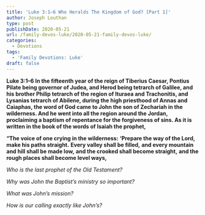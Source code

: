 ```yaml
---
title: 'Luke 3:1–6 Who Heralds The Kingdom of God? [Part 1]'
author: Joseph Louthan
type: post
publishDate: 2020-05-21
url: /family-devos-luke/2020-05-21-family-devos-luke/
categories:
  - Devotions
tags:
  - 'Family Devotions: Luke'
draft: false
---
```


**Luke 3:1–6 In the fifteenth year of the reign of Tiberius Caesar, Pontius Pilate being governor of Judea, and Herod being tetrarch of Galilee, and his brother Philip tetrarch of the region of Ituraea and Trachonitis, and Lysanias tetrarch of Abilene, during the high priesthood of Annas and Caiaphas, the word of God came to John the son of Zechariah in the wilderness. And he went into all the region around the Jordan, proclaiming a baptism of repentance for the forgiveness of sins. As it is written in the book of the words of Isaiah the prophet,**

**“The voice of one crying in the wilderness:** 
**‘Prepare the way of the Lord,** 
**make his paths straight.** 
**Every valley shall be filled,** 
**and every mountain and hill shall be made low,** 
**and the crooked shall become straight,** 
**and the rough places shall become level ways,**

*Who is the last prophet of the Old Testament?*

*Why was John the Baptist’s ministry so important?*

*What was John’s mission?*

*How is our calling exactly like John’s?*